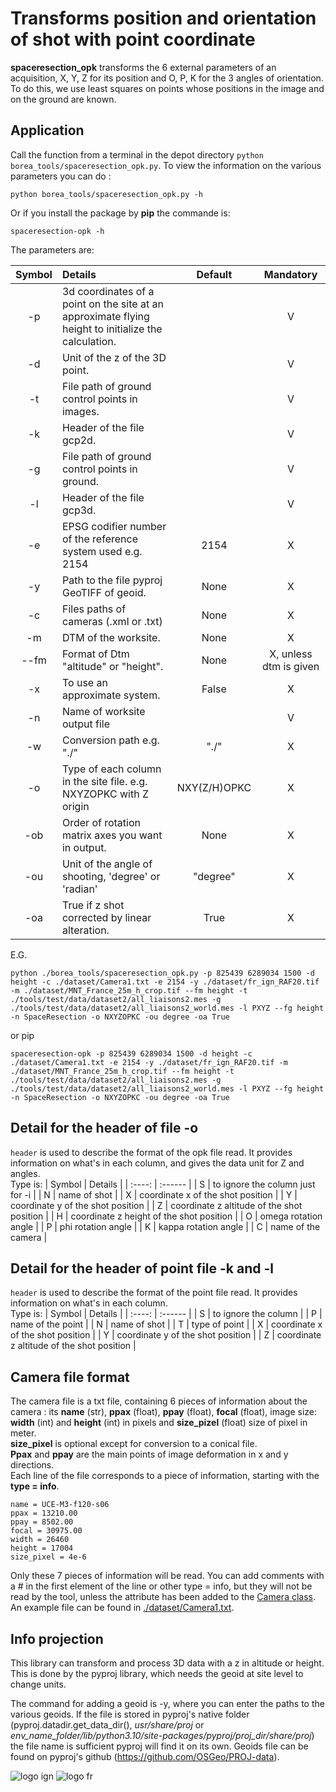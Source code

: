 # Transforms position and orientation of shot with point coordinate

**spaceresection_opk** transforms the 6 external parameters of an acquisition, X, Y, Z for its position and O, P, K for the 3 angles of orientation. To do this, we use least squares on points whose positions in the image and on the ground are known.

## Application

Call the function from a terminal in the depot directory `python borea_tools/spaceresection_opk.py`. To view the information on the various parameters you can do : 

```python borea_tools/spaceresection_opk.py -h``` 

Or if you install the package by **pip** the commande is:

```spaceresection-opk -h```

The parameters are:

| Symbol | Details | Default | Mandatory |
| :----: | :------ | :-----: | :-------: |
| -p | 3d coordinates of a point on the site at an approximate flying height to initialize the calculation. |  | V |
| -d | Unit of the z of the 3D point. |  | V |
| -t | File path of ground control points in images. |  | V |
| -k | Header of the file gcp2d. |  | V |
| -g | File path of ground control points in ground. |  | V |
| -l | Header of the file gcp3d. |  | V |
| -e | EPSG codifier number of the reference system used e.g. 2154 | 2154 | X |
| -y | Path to the file pyproj GeoTIFF of geoid. | None | X |
| -c | Files paths of cameras (.xml or .txt) | None | X |
| -m | DTM of the worksite. | None | X |
| --fm | Format of Dtm "altitude" or "height". | None | X, unless dtm is given |
| -x | To use an approximate system. | False | X |
| -n | Name of worksite output file |  | V |
| -w | Conversion path e.g. "./" | "./" | X |
| -o | Type of each column in the site file. e.g. NXYZOPKC with Z origin | NXY(Z/H)OPKC | X |
| -ob | Order of rotation matrix axes you want in output. | None | X |
| -ou | Unit of the angle of shooting, 'degree' or 'radian' | "degree" | X |
| -oa | True if z shot corrected by linear alteration. | True | X |

E.G.
```
python ./borea_tools/spaceresection_opk.py -p 825439 6289034 1500 -d height -c ./dataset/Camera1.txt -e 2154 -y ./dataset/fr_ign_RAF20.tif -m ./dataset/MNT_France_25m_h_crop.tif --fm height -t ./tools/test/data/dataset2/all_liaisons2.mes -g ./tools/test/data/dataset2/all_liaisons2_world.mes -l PXYZ --fg height -n SpaceResection -o NXYZOPKC -ou degree -oa True
```
or pip
```
spaceresection-opk -p 825439 6289034 1500 -d height -c ./dataset/Camera1.txt -e 2154 -y ./dataset/fr_ign_RAF20.tif -m ./dataset/MNT_France_25m_h_crop.tif --fm height -t ./tools/test/data/dataset2/all_liaisons2.mes -g ./tools/test/data/dataset2/all_liaisons2_world.mes -l PXYZ --fg height -n SpaceResection -o NXYZOPKC -ou degree -oa True
```

## Detail for the header of file -o
`header` is used to describe the format of the opk file read. It provides information on what's in each column, and gives the data unit for Z and angles.   
Type is:
| Symbol | Details |
| :----: | :------ |
| S | to ignore the column just for -i |
| N | name of shot |
| X | coordinate x of the shot position |
| Y | coordinate y of the shot position |
| Z | coordinate z altitude of the shot position |
| H | coordinate z height of the shot position |
| O | omega rotation angle |
| P | phi rotation angle |
| K | kappa rotation angle |
| C | name of the camera |

## Detail for the header of point file -k and -l

`header` is used to describe the format of the point file read. It provides information on what's in each column.   
Type is:
| Symbol | Details |
| :----: | :------ |
| S | to ignore the column |
| P | name of the point |
| N | name of shot |
| T | type of point |
| X | coordinate x of the shot position |
| Y | coordinate y of the shot position |
| Z | coordinate z altitude of the shot position |

## Camera file format

The camera file is a txt file, containing 6 pieces of information about the camera : its **name** (str), **ppax** (float), **ppay** (float), **focal** (float), image size: **width** (int) and **height** (int) in pixels and **size_pizel** (float) size of pixel in meter.  
**size_pixel** is optional except for conversion to a conical file.  
**Ppax** and **ppay** are the main points of image deformation in x and y directions.  
Each line of the file corresponds to a piece of information, starting with the **type = info**.
```
name = UCE-M3-f120-s06
ppax = 13210.00
ppay = 8502.00
focal = 30975.00
width = 26460
height = 17004
size_pixel = 4e-6
```
Only these 7 pieces of information will be read. You can add comments with a # in the first element of the line or other type = info, but they will not be read by the tool, unless the attribute has been added to the [Camera class](../../borea/datastruct/camera.py).
An example file can be found in [./dataset/Camera1.txt](../../dataset/Camera1.txt).

## Info projection

This library can transform and process 3D data with a z in altitude or height. This is done by the pyproj library, which needs the geoid at site level to change units.

The command for adding a geoid is -y, where you can enter the paths to the various geoids. If the file is stored in pyproj's native folder (pyproj.datadir.get_data_dir(), *usr/share/proj* or *env_name_folder/lib/python3.10/site-packages/pyproj/proj_dir/share/proj*) the file name is sufficient pyproj will find it on its own. 
Geoids file can be found on pyproj's github (https://github.com/OSGeo/PROJ-data).

![logo ign](../../docs/image/logo_ign.png) ![logo fr](../../docs/image/Republique_Francaise_Logo.png)